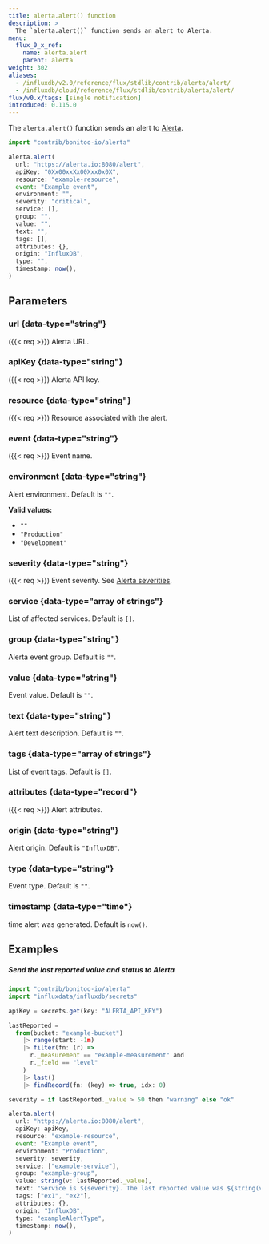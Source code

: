 ```yaml
---
title: alerta.alert() function
description: >
  The `alerta.alert()` function sends an alert to Alerta.
menu:
  flux_0_x_ref:
    name: alerta.alert
    parent: alerta
weight: 302
aliases:
  - /influxdb/v2.0/reference/flux/stdlib/contrib/alerta/alert/
  - /influxdb/cloud/reference/flux/stdlib/contrib/alerta/alert/
flux/v0.x/tags: [single notification]
introduced: 0.115.0
---
```


The `alerta.alert()` function sends an alert to [Alerta](https://www.alerta.io/).

```js
import "contrib/bonitoo-io/alerta"

alerta.alert(
  url: "https://alerta.io:8080/alert",
  apiKey: "0Xx00xxXx00Xxx0x0X",
  resource: "example-resource",
  event: "Example event",
  environment: "",
  severity: "critical",
  service: [],
  group: "",
  value: "",
  text: "",
  tags: [],
  attributes: {},
  origin: "InfluxDB",
  type: "",
  timestamp: now(),
)
```

## Parameters

### url {data-type="string"}
({{< req >}})
Alerta URL.

### apiKey {data-type="string"}
({{< req >}})
Alerta API key.

### resource {data-type="string"}
({{< req >}})
Resource associated with the alert.

### event {data-type="string"}
({{< req >}})
Event name.

### environment {data-type="string"}
Alert environment.
Default is `""`.

**Valid values:**

- `""`
- `"Production"`
- `"Development"`

### severity {data-type="string"}
({{< req >}})
Event severity.
See [Alerta severities](https://docs.alerta.io/en/latest/api/alert.html#alert-severities).

### service {data-type="array of strings"}
List of affected services.
Default is `[]`.

### group {data-type="string"}
Alerta event group.
Default is `""`.

### value {data-type="string"}
Event value.
Default is `""`.

### text {data-type="string"}
Alert text description.
Default is `""`.

### tags {data-type="array of strings"}
List of event tags.
Default is `[]`.

### attributes {data-type="record"}
({{< req >}})
Alert attributes.

### origin {data-type="string"}
Alert origin.
Default is `"InfluxDB"`.

### type {data-type="string"}
Event type.
Default is `""`.

### timestamp {data-type="time"}
time alert was generated.
Default is `now()`.

## Examples

##### Send the last reported value and status to Alerta
```js
import "contrib/bonitoo-io/alerta"
import "influxdata/influxdb/secrets"

apiKey = secrets.get(key: "ALERTA_API_KEY")

lastReported =
  from(bucket: "example-bucket")
    |> range(start: -1m)
    |> filter(fn: (r) =>
      r._measurement == "example-measurement" and
      r._field == "level"
    )
    |> last()
    |> findRecord(fn: (key) => true, idx: 0)

severity = if lastReported._value > 50 then "warning" else "ok"

alerta.alert(
  url: "https://alerta.io:8080/alert",
  apiKey: apiKey,
  resource: "example-resource",
  event: "Example event",
  environment: "Production",
  severity: severity,
  service: ["example-service"],
  group: "example-group",
  value: string(v: lastReported._value),
  text: "Service is ${severity}. The last reported value was ${string(v: lastReported._value)}.",
  tags: ["ex1", "ex2"],
  attributes: {},
  origin: "InfluxDB",
  type: "exampleAlertType",
  timestamp: now(),
)
```
